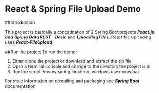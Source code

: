 # React & Spring File Upload Demo

##Introduction

This project is basically a concatination of 2 Spring Boot projects 
**_React.js and Spring Data REST - Basic_** and **_Uploading Files_**.
React file uploading uses **_React-FileUpload_**.

##Run the project
To run the demo:
1. Either clone the project or download and extract the zip file
2. Open a terminal console and change to the directory the project is in
3. Run the script ./mvnw spring-boot:run, windows use mvnw.bat

For more information on compiling and packaging see [**_Spring Boot_**](https://spring.io/ "Spring Boot Home Page") 
documentation 
